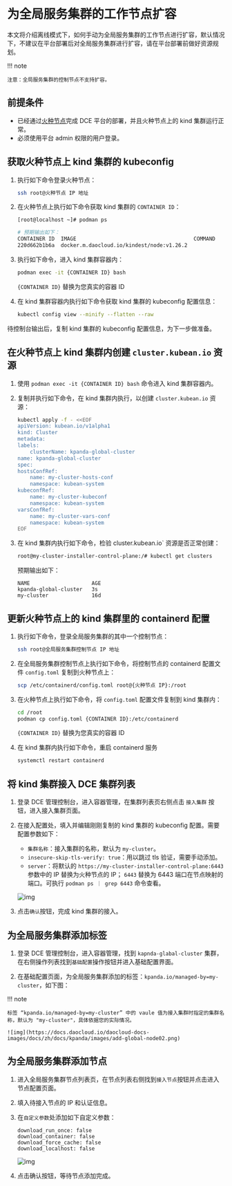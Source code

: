 # 为全局服务集群的工作节点扩容

本文将介绍离线模式下，如何手动为全局服务集群的工作节点进行扩容，默认情况下，不建议在平台部署后对全局服务集群进行扩容，请在平台部署前做好资源规划。

!!! note

    注意：全局服务集群的控制节点不支持扩容。

## 前提条件

- 已经通过[火种节点](../../install/commercial/deploy-arch.md)完成 DCE 平台的部署，并且火种节点上的 kind 集群运行正常。
- 必须使用平台 admin 权限的用户登录。

## 获取火种节点上 kind 集群的 kubeconfig

1. 执行如下命令登录火种节点：

    ```bash
    ssh root@火种节点 IP 地址
    ```

2. 在火种节点上执行如下命令获取 kind 集群的 `CONTAINER ID`：

    ```bash
    [root@localhost ~]# podman ps

    # 预期输出如下：
    CONTAINER ID  IMAGE                                      COMMAND     CREATED      STATUS      PORTS                                                                                                         NAMES
    220d662b1b6a  docker.m.daocloud.io/kindest/node:v1.26.2              2 weeks ago  Up 2 weeks  0.0.0.0:443->30443/tcp, 0.0.0.0:8081->30081/tcp, 0.0.0.0:9000-9001->32000-32001/tcp, 0.0.0.0:36674->6443/tcp  my-cluster-installer-control-plane
    ```

3. 执行如下命令，进入 kind 集群容器内：

    ```bash
    podman exec -it {CONTAINER ID} bash
    ```

    `{CONTAINER ID}` 替换为您真实的容器 ID

4. 在 kind 集群容器内执行如下命令获取 kind 集群的 kubeconfig 配置信息：

    ```bash
    kubectl config view --minify --flatten --raw
    ```

待控制台输出后，复制 kind 集群的 kubeconfig 配置信息，为下一步做准备。

## 在火种节点上 kind 集群内创建 `cluster.kubean.io` 资源

1. 使用 `podman exec -it {CONTAINER ID} bash` 命令进入 kind 集群容器内。

2. 复制并执行如下命令，在 kind 集群内执行，以创建 `cluster.kubean.io` 资源：

    ```bash
    kubectl apply -f - <<EOF
    apiVersion: kubean.io/v1alpha1
    kind: Cluster
    metadata:
    labels:
        clusterName: kpanda-global-cluster
    name: kpanda-global-cluster
    spec:
    hostsConfRef:
        name: my-cluster-hosts-conf
        namespace: kubean-system
    kubeconfRef:
        name: my-cluster-kubeconf
        namespace: kubean-system
    varsConfRef:
        name: my-cluster-vars-conf
        namespace: kubean-system
    EOF
    ```

3. 在 kind 集群内执行如下命令，检验 cluster.kubean.io` 资源是否正常创建：

    ```bash
    root@my-cluster-installer-control-plane:/# kubectl get clusters
    ```

    预期输出如下：

    ```console
    NAME                    AGE
    kpanda-global-cluster   3s
    my-cluster              16d
    ```

## 更新火种节点上的 kind 集群里的 containerd 配置

1. 执行如下命令，登录全局服务集群的其中一个控制节点：

    ```bash
    ssh root@全局服务集群控制节点 IP 地址
    ```

2. 在全局服务集群控制节点上执行如下命令，将控制节点的 containerd 配置文件 `config.toml` 复制到火种节点上：

    ```bash
    scp /etc/containerd/config.toml root@{火种节点 IP}:/root
    ```

3. 在火种节点上执行如下命令，将 `config.toml` 配置文件复制到 kind 集群内：

    ```bash
    cd /root
    podman cp config.toml {CONTAINER ID}:/etc/containerd
    ```

    `{CONTAINER ID}` 替换为您真实的容器 ID

4. 在 kind 集群内执行如下命令，重启 containerd 服务

    ```bash
    systemctl restart containerd
    ```

## 将 kind 集群接入 DCE 集群列表

1. 登录 DCE 管理控制台，进入容器管理，在集群列表页右侧点击 `接入集群` 按钮，进入接入集群页面。

2. 在接入配置处，填入并编辑刚刚复制的 kind 集群的 kubeconfig 配置。需要配置参数如下：

    * `集群名称`：接入集群的名称，默认为 `my-cluster`。
    * `insecure-skip-tls-verify: true`：用以跳过 tls 验证，需要手动添加。
    * `server`：将默认的 `https://my-cluster-installer-control-plane:6443` 参数中的 IP 替换为火种节点的 IP；
       `6443` 替换为 6443 端口在节点映射的端口。可执行 `podman ps ｜ grep 6443` 命令查看。

    ![img](https://docs.daocloud.io/daocloud-docs-images/docs/zh/docs/kpanda/images/add-global-node01.png)

3. 点击`确认`按钮，完成 kind 集群的接入。

## 为全局服务集群添加标签

1. 登录 DCE 管理控制台，进入容器管理，找到 `kapnda-glabal-cluster` 集群，在右侧操作列表找到`基础配置`操作按钮并进入基础配置界面。

2. 在基础配置页面，为全局服务集群添加的标签：`kpanda.io/managed-by=my-cluster`，如下图：

!!! note

    标签 “kpanda.io/managed-by=my-cluster” 中的 vaule 值为接入集群时指定的集群名称，默认为 "my-cluster"，具体依据您的实际情况。

    ![img](https://docs.daocloud.io/daocloud-docs-images/docs/zh/docs/kpanda/images/add-global-node02.png)

## 为全局服务集群添加节点

1. 进入全局服务集群节点列表页，在节点列表右侧找到`接入节点`按钮并点击进入节点配置页面。

2. 填入待接入节点的 IP 和认证信息。

3. 在`自定义参数`处添加如下自定义参数：

    ```console
    download_run_once: false
    download_container: false
    download_force_cache: false
    download_localhost: false
    ```

    ![img](https://docs.daocloud.io/daocloud-docs-images/docs/zh/docs/kpanda/images/add-global-node03.png)

4. 点击确认按钮，等待节点添加完成。
